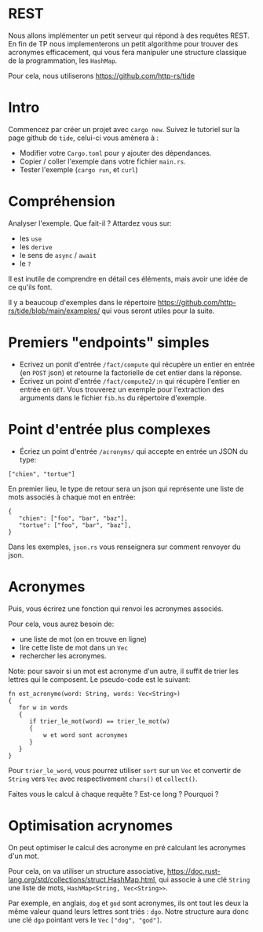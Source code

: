 # REST

Nous allons implémenter un petit serveur qui répond à des requêtes REST. En fin
de TP nous implementerons un petit algorithme pour trouver des acronymes
efficacement, qui vous fera manipuler une structure classique de la
programmation, les `HashMap`.

Pour cela, nous utiliserons https://github.com/http-rs/tide

# Intro

Commencez par créer un projet avec `cargo new`. Suivez le tutoriel sur la page github de `tide`, celui-ci vous amènera à :

- Modifier votre `Cargo.toml` pour y ajouter des dépendances.
- Copier / coller l'exemple dans votre fichier `main.rs`.
- Tester l'exemple (`cargo run`, et `curl`)

# Compréhension

Analyser l'exemple. Que fait-il ? Attardez vous sur:

- les `use`
- les `derive`
- le sens de `async` / `await`
- le `?`

Il est inutile de comprendre en détail ces éléments, mais avoir une idée de ce qu'ils font.

Il y a beaucoup d'exemples dans le répertoire
https://github.com/http-rs/tide/blob/main/examples/ qui vous seront utiles pour
la suite.

# Premiers "endpoints" simples

- Ecrivez un ponit d'entrée `/fact/compute` qui récupère un entier en entrée (en `POST` json) et retourne la factorielle de cet entier dans la réponse.
- Écrivez un point d'entrée `/fact/compute2/:n` qui récupère l'entier en entrée en `GET`. Vous trouverez un exemple pour l'extraction des arguments dans le fichier `fib.hs` du répertoire d'exemple.

# Point d'entrée plus complexes

- Écriez un point d'entrée `/acronyms/` qui accepte en entrée un JSON du type:

```
["chien", "tortue"]
```

En premier lieu, le type de retour sera un json qui représente une liste de mots associés à chaque mot en entrée:

```
{
   "chien": ["foo", "bar", "baz"],
   "tortue": ["foo", "bar", "baz"],
}
```

Dans les exemples, `json.rs` vous renseignera sur comment renvoyer du json.

# Acronymes

Puis, vous écrirez une fonction qui renvoi les acronymes associés.

Pour cela, vous aurez besoin de:

- une liste de mot (on en trouve en ligne)
- lire cette liste de mot dans un `Vec`
- rechercher les acronymes.

Note: pour savoir si un mot est acronyme d'un autre, il suffit de trier les lettres qui le composent. Le pseudo-code est le suivant:

```
fn est_acronyme(word: String, words: Vec<String>)
{
   for w in words
   {
      if trier_le_mot(word) == trier_le_mot(w)
      {
          w et word sont acronymes
      }
   }
}
```

Pour `trier_le_word`, vous pourrez utiliser `sort` sur un `Vec` et convertir de
`String` vers `Vec` avec respectivement `chars()` et `collect()`.

Faites vous le calcul à chaque requête ? Est-ce long ? Pourquoi ?

# Optimisation acrynomes

On peut optimiser le calcul des acronyme en pré calculant les acronymes d'un
mot.

Pour cela, on va utiliser un structure associative,
https://doc.rust-lang.org/std/collections/struct.HashMap.html, qui associe à
une clé `String` une liste de mots, `HashMap<String, Vec<String>>`.

Par exemple, en anglais, `dog` et `god` sont acronymes, ils ont tout les deux
la même valeur quand leurs lettres sont triés : `dgo`. Notre structure aura
donc une clé `dgo` pointant vers le `Vec` `["dog", "god"]`.
